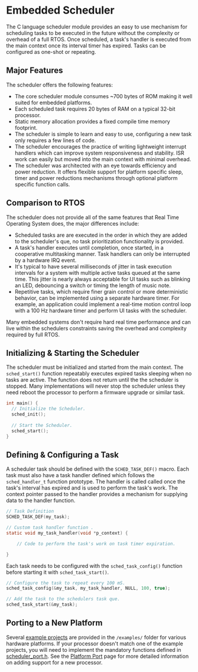# Embedded Scheduler

 The C language scheduler module provides an easy to use mechanism for scheduling tasks to be executed in the future without the complexity or overhead of a full RTOS.  Once scheduled, a task's handler is executed from the main context once its interval timer has expired.  Tasks can be configured as one-shot or repeating. 

## Major Features

The scheduler offers the following features:

* The core scheduler module consumes ~700 bytes of ROM making it well suited for embedded platforms.
* Each scheduled task requires 20 bytes of RAM on a typical 32-bit processor.
* Static memory allocation provides a fixed compile time memory footprint.
* The scheduler is simple to learn and easy to use, configuring a new task only requires a few lines of code.  
* The scheduler encourages the practice of writing lightweight interrupt handlers which can improve system responsiveness and stability.  ISR work can easily but moved into the main context with minimal overhead.
* The scheduler was architected with an eye towards efficiency and power reduction.  It offers flexible support for platform specific sleep, timer and power reductions mechanisms through optional platform specific function calls.

## Comparison to RTOS
                                                            
The scheduler does not provide all of the same features that Real Time Operating System does, the major differences include:

* Scheduled tasks are are executed in the order in which they are added to the scheduler's que, no task prioritization functionality is provided.  
* A task's handler executes until completion, once started, in a cooperative multitasking manner.  Task handlers can only be interrupted by a hardware IRQ event.
* It's typical to have several milliseconds of jitter in task execution intervals for a system with multiple active tasks queued at the same time.  This jitter is nearly always acceptable for UI tasks such as blinking an LED, debouncing a switch or timing the length of music note.
* Repetitive tasks, which require finer grain control or more deterministic behavior, can be implemented using a separate hardware timer.  For example, an application could implement a real-time motion control loop with a 100 Hz hardware timer and perform UI tasks with the scheduler. 
                                                        
Many embedded systems don't require hard real time performance and can live within the schedulers constraints saving the overhead and complexity required by full RTOS.    

## Initializing & Starting the Scheduler

The scheduler must be initialized and started from the main context.  The `sched_start()` function repeatably executes expired tasks sleeping when no tasks are active.  The function does not return until the the scheduler is stopped.  Many implementations will never stop the scheduler unless they need reboot the processor to perform a firmware upgrade or similar task.

```c
int main() {
  // Initialize the Scheduler.
  sched_init();
  
  // Start the Scheduler.
  sched_start();
}
```

## Defining & Configuring a Task

A scheduler task should be defined with the `SCHED_TASK_DEF()` macro.  Each task must also have a task handler defined which follows the `sched_handler_t` function prototype.  The handler is called called once the task's interval has expired and is used to perform the task's work.  The context pointer passed to the handler provides a mechanism for supplying data to the handler function.

```c
// Task Definition
SCHED_TASK_DEF(my_task);

// Custom task handler function .
static void my_task_handler(void *p_context) {

    // Code to perform the task's work on task timer expiration.

}
```
Each task needs to be configured with the `sched_task_config()` function before starting it with `sched_task_start()`. 

```c
// Configure the task to repeat every 100 mS.
sched_task_config(&my_task, my_task_handler, NULL, 100, true);

// Add the task to the schedulers task que.
sched_task_start(&my_task);
```

## Porting to a New Platform
 
Several [example projects](./examples/README.md) are provided in the  `/examples/` folder for various hardware platforms.  If your processor doesn't match one of the example projects, you will need to implement the mandatory functions defined in [scheduler_port.h](./src/scheduler/scheduler_port.h).  See the [Platform Port](./docs/port.md) page for more detailed information on adding support for a new processor.